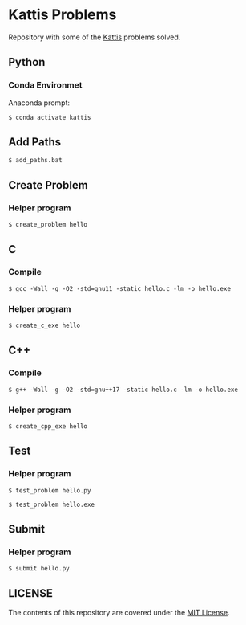 # Kattis Problems

Repository with some of the [Kattis](https://open.kattis.com) problems solved.

## Python

### Conda Environmet

Anaconda prompt:

```
$ conda activate kattis
```

## Add Paths

```
$ add_paths.bat
```

## Create Problem

### Helper program

```
$ create_problem hello
```

## C

### Compile

```
$ gcc -Wall -g -O2 -std=gnu11 -static hello.c -lm -o hello.exe
```

### Helper program

```
$ create_c_exe hello
```

## C++

### Compile

```
$ g++ -Wall -g -O2 -std=gnu++17 -static hello.c -lm -o hello.exe
```

### Helper program

```
$ create_cpp_exe hello
```

## Test

### Helper program

```
$ test_problem hello.py
```

```
$ test_problem hello.exe
```

## Submit

### Helper program

```
$ submit hello.py
```

## LICENSE

The contents of this repository are covered under the [MIT License](LICENSE).
